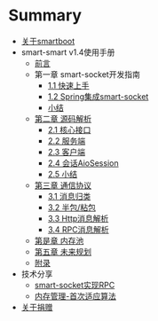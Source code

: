 # Summary

* [关于smartboot](README.md)
* smart-smart v1.4使用手册
    * [前言](smart-socket-v1.4/README.md)
    * 第一章 smart-socket开发指南
        * [1.1 快速上手](smart-socket-v1.4/chapter-1/2.1-基础应用/README.md)
        * [1.2 Spring集成smart-socket](smart-socket-v1.4/chapter-1/2.2-Spring集成/README.md)
        * [小结](smart-socket-v1.4/chapter-1/SUMMARY.md)
    * [第二章 源码解析](smart-socket-v1.4/chapter-2/README.md)
        * [2.1 核心接口](smart-socket-v1.4/chapter-2/核心接口/README.md)
        * [2.2 服务端](smart-socket-v1.4/chapter-2/服务端/README.md)
        * [2.3 客户端](smart-socket-v1.4/chapter-2/客户端/README.md)
        * [2.4 会话AioSession](smart-socket-v1.4/chapter-2/AioSession/README.md)
        * [2.5 小结](smart-socket-v1.4/chapter-2/SUMMARY.md)
    * [第三章 通信协议](smart-socket-v1.4/chapter-3/README.md)
        * [3.1 消息归类](smart-socket-v1.4/chapter-3/1-消息归类/README.md)
        * [3.2 半包/粘包](smart-socket-v1.4/BLANK.md)
        * [3.3 Http消息解析](smart-socket-v1.4/BLANK.md)
        * [3.4 RPC消息解析](smart-socket-v1.4/BLANK.md)
    * [第是章 内存池](smart-socket-v1.4/chapter-5/README.md)
    * [第五章 未来规划](smart-socket-v1.4/chapter-6/README.md)
    * [附录](smart-socket-v1.4/end/README.md)
* 技术分享
    *   [smart-socket实现RPC](share/rpc/smart-socket-rpc.md)
    *   [内存管理-首次适应算法](share/firstfit/readme.md)
* [关于捐赠](donation.md)